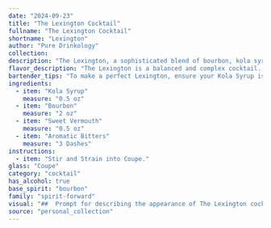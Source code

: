 ```yaml
---
date: "2024-09-23"
title: "The Lexington Cocktail"
fullname: "The Lexington Cocktail"
shortname: "Lexington"
author: "Pure Drinkology"
collection:
description: "The Lexington, a sophisticated blend of bourbon, kola syrup, sweet vermouth, and bitters, belongs to the **Manhattan family**. This twist on the classic, born in the 1970s, embraces the boldness of bourbon with the sweetness of kola syrup, creating a unique and refreshing experience. "
flavor_description: "The Lexington is a balanced and complex cocktail. The sweetness of the kola syrup intertwines with the rich notes of bourbon, while the sweet vermouth adds a touch of complexity and the aromatic bitters contribute a subtle warmth and depth. The result is a smooth, slightly spicy, and undeniably delicious cocktail that's perfect for a sophisticated nightcap. "
bartender_tips: "To make a perfect Lexington, ensure your Kola Syrup is fresh and flavorful. Use a good quality Bourbon and a dry vermouth for balance. A dash of Angostura bitters adds complexity.  Chill your glass beforehand and use large ice cubes to maintain a cool temperature. Stir gently to blend the flavors and avoid dilution. Garnish with a lemon twist for a refreshing touch. "
ingredients:
  - item: "Kola Syrup"
    measure: "0.5 oz"
  - item: "Bourbon"
    measure: "2 oz"
  - item: "Sweet Vermouth"
    measure: "0.5 oz"
  - item: "Aromatic Bitters"
    measure: "3 Dashes"
instructions:
  - item: "Stir and Strain into Coupe."
glass: "Coupe"
category: "cocktail"
has_alcohol: true
base_spirit: "bourbon"
family: "spirit-forward"
visual: "##  Prompt for describing the appearance of The Lexington cocktail:Imagine a glass filled with a deep amber liquid, the color of a warm, sun-soaked meadow. Hints of reddish-brown peek through the edges, a testament to the sweetness of the Kola Syrup and the subtle warmth of the Bourbon.  A light mist of ice chills the surface, gently releasing its aroma of bitters and vermouth. The drink itself is undisturbed, except for a solitary ice cube, clear and pristine, that reflects the soft light in its depths. What words would you use to describe this cocktail's visual appeal? "
source: "personal_collection"
---
```


